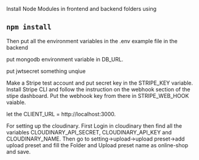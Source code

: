 Install Node Modules in frontend and backend folders using

## `npm install`

Then put all the environment variables in the .env example file in the backend

put mongodb environment variable in DB_URL.

put jwtsecret something unqiue

Make a Stripe test account and put secret key in the STRIPE_KEY variable.
Install Stripe CLI and follow the instruction on the webhook section of the stipe dashboard.
Put the webhook key from there in STRIPE_WEB_HOOK vaiable.

let the CLIENT_URL = http://localhost:3000.

For setting up the cloudinary. First Login in cloudinary then find all the variables CLOUDINARY_API_SECRET, CLOUDINARY_API_KEY and CLOUDINARY_NAME.
Then go to setting->upload->upload preset->add upload preset and fill the Folder and Upload preset name as online-shop and save.


